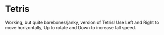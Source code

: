 # Tetris
Working, but quite barebones/janky, version of Tetris! Use Left and Right to move horizontally, Up to rotate and Down to increase fall speed.
